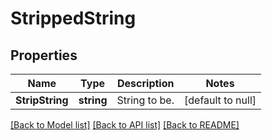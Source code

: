# StrippedString

## Properties
Name | Type | Description | Notes
------------ | ------------- | ------------- | -------------
**StripString** | **string** | String to be. | [default to null]

[[Back to Model list]](../README.md#documentation-for-models) [[Back to API list]](../README.md#documentation-for-api-endpoints) [[Back to README]](../README.md)


